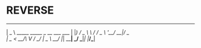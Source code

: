 # REVERSE
 ____                              
|  _ \ _____   _____ _ __ ___  ___ 
| |_) / _ \ \ / / _ \ '__/ __|/ _ \
|  _ <  __/\ V /  __/ |  \__ \  __/
|_| \_\___| \_/ \___|_|  |___/\___|
